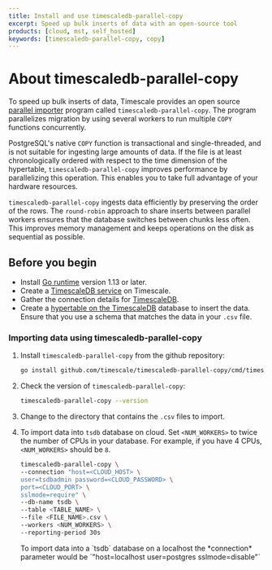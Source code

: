 ```yaml
---
title: Install and use timescaledb-parallel-copy
excerpt: Speed up bulk inserts of data with an open-source tool
products: [cloud, mst, self_hosted]
keywords: [timescaledb-parallel-copy, copy]
---
```


# About timescaledb-parallel-copy

To speed up bulk inserts of data, Timescale provides an open source [parallel
importer][github-tscopy] program called `timescaledb-parallel-copy`. The program
parallelizes migration by using several workers to run multiple `COPY` functions
concurrently.

PostgreSQL's native `COPY` function is transactional and single-threaded, and is not
suitable for ingesting large amounts of data. If the file is at least
chronologically ordered with respect to the time dimension of the hypertable,
`timescaledb-parallel-copy` improves performance by parallelizing this
operation. This enables you to take full advantage of your hardware resources.

`timescaledb-parallel-copy` ingests data efficiently by preserving the order
of the rows. The `round-robin` approach to share inserts between parallel
workers ensures that the database switches between chunks less often. This
improves memory management and keeps operations on the disk as sequential as
possible.

## Before you begin

*   Install [Go runtime][go-install] version 1.13 or later.
*   Create a [TimescaleDB service][create-service] on Timescale.
*   Gather the connection details for [TimescaleDB][connect-timescaledb].
*   Create a [hypertable on the TimescaleDB][create-hypertable] database to
    insert the data. Ensure that you use a schema that matches the data in your
    `.csv` file.

<Procedure>

### Importing data using timescaledb-parallel-copy

1.  Install `timescaledb-parallel-copy` from the github repository:

    ```bash
    go install github.com/timescale/timescaledb-parallel-copy/cmd/timescaledb-parallel-copy@latest
    ```

1.  Check the version of `timescaledb-parallel-copy`:

    ```bash
    timescaledb-parallel-copy --version
    ```

1.  Change to the directory that contains the `.csv` files to import.

1.  To import data into `tsdb` database on cloud. Set `<NUM_WORKERS>` to twice
    the number of CPUs in your database. For example, if you have 4 CPUs,
    `<NUM_WORKERS>` should be `8`.

    ```bash
    timescaledb-parallel-copy \
    --connection "host=<CLOUD_HOST> \
    user=tsdbadmin password=<CLOUD_PASSWORD> \
    port=<CLOUD_PORT> \
    sslmode=require" \
    --db-name tsdb \
    --table <TABLE_NAME> \
    --file <FILE_NAME>.csv \
    --workers <NUM_WORKERS> \
    --reporting-period 30s
    ```

    <Highlight type="note">
    To import data into a `tsdb` database on a localhost the
    *connection* parameter would be `"host=localhost user=postgres
    sslmode=disable"`
     </Highlight>

</Procedure>

[github-tscopy]: https://github.com/timescale/timescaledb-parallel-copy
[go-install]: https://go.dev/doc/install
[create-service]: /getting-started/latest/
[connect-timescaledb]: /use-timescale/latest/connecting/about-connecting/
[create-hypertable]: /use-timescale/latest/hypertables/create/
